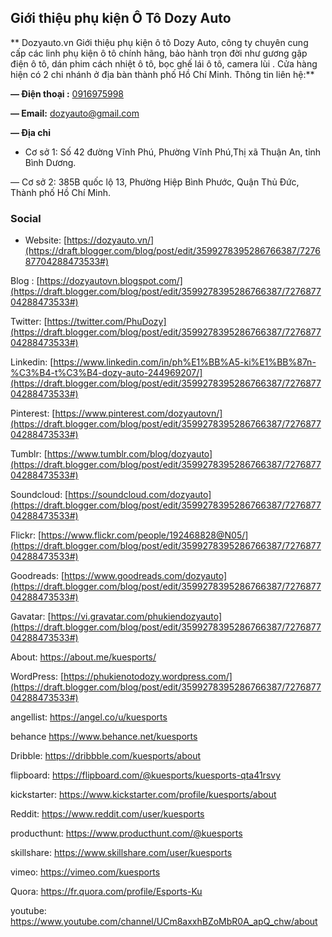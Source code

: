 
## Giới thiệu phụ kiện Ô Tô Dozy Auto

** Dozyauto.vn Giới thiệu phụ kiện ô tô Dozy Auto, công ty chuyên cung cấp các linh phụ kiện ô tô chính hãng, bảo hành trọn đời như gương gập điện ô tô, dán phim cách nhiệt ô tô, bọc ghế lái ô tô, camera lùi . Cửa hàng hiện có 2 chi nhánh ở địa bàn thành phố Hồ Chí Minh. Thông tin liên hệ:**

**— Điện thoại :**  [0916975998](https://draft.blogger.com/blog/post/edit/3599278395286766387/727687704288473533#)

**— Email:**  [dozyauto@gmail.com](https://draft.blogger.com/blog/post/edit/3599278395286766387/727687704288473533#)

**— Địa chỉ**

- Cơ sở 1: Số 42 đường Vĩnh Phú, Phường Vĩnh Phú,Thị xã Thuận An, tỉnh Bình Dương.

— Cơ sở 2: 385B quốc lộ 13, Phường Hiệp Bình Phước, Quận Thủ Đức, Thành phố Hồ Chí Minh.

### Social

- Website: [https://dozyauto.vn/](https://draft.blogger.com/blog/post/edit/3599278395286766387/727687704288473533#)

Blog : [https://dozyautovn.blogspot.com/](https://draft.blogger.com/blog/post/edit/3599278395286766387/727687704288473533#)

Twitter:  [https://twitter.com/PhuDozy](https://draft.blogger.com/blog/post/edit/3599278395286766387/727687704288473533#)

Linkedin: [https://www.linkedin.com/in/ph%E1%BB%A5-ki%E1%BB%87n-%C3%B4-t%C3%B4-dozy-auto-244969207/](https://draft.blogger.com/blog/post/edit/3599278395286766387/727687704288473533#)

Pinterest: [https://www.pinterest.com/dozyautovn/](https://draft.blogger.com/blog/post/edit/3599278395286766387/727687704288473533#)

Tumblr: [https://www.tumblr.com/blog/dozyauto](https://draft.blogger.com/blog/post/edit/3599278395286766387/727687704288473533#)

Soundcloud: [https://soundcloud.com/dozyauto](https://draft.blogger.com/blog/post/edit/3599278395286766387/727687704288473533#)

Flickr: [https://www.flickr.com/people/192468828@N05/](https://draft.blogger.com/blog/post/edit/3599278395286766387/727687704288473533#)

Goodreads: [https://www.goodreads.com/dozyauto](https://draft.blogger.com/blog/post/edit/3599278395286766387/727687704288473533#)

Gavatar: [https://vi.gravatar.com/phukiendozyauto](https://draft.blogger.com/blog/post/edit/3599278395286766387/727687704288473533#)

About: https://about.me/kuesports/

WordPress: [https://phukienotodozy.wordpress.com/](https://draft.blogger.com/blog/post/edit/3599278395286766387/727687704288473533#)

angellist: https://angel.co/u/kuesports

behance https://www.behance.net/kuesports

Dribble: https://dribbble.com/kuesports/about

flipboard: https://flipboard.com/@kuesports/kuesports-qta41rsvy

kickstarter: https://www.kickstarter.com/profile/kuesports/about

Reddit: https://www.reddit.com/user/kuesports

producthunt: https://www.producthunt.com/@kuesports

skillshare: https://www.skillshare.com/user/kuesports

vimeo: https://vimeo.com/kuesports

Quora: https://fr.quora.com/profile/Esports-Ku

youtube: https://www.youtube.com/channel/UCm8axxhBZoMbR0A_apQ_chw/about
